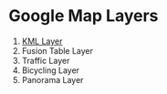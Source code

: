 # Google Map Layers

 1. [KML Layer](https://github.com/yappabe/ivory-google-map/blob/master/doc/usage/layers/kml_layer.md)
 2. Fusion Table Layer
 3. Traffic Layer
 4. Bicycling Layer
 5. Panorama Layer
